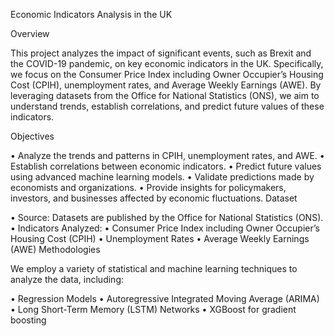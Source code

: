Economic Indicators Analysis in the UK

Overview

This project analyzes the impact of significant events, such as Brexit and the COVID-19 pandemic, on key economic indicators in the UK. Specifically, we focus on the Consumer Price Index including Owner Occupier’s Housing Cost (CPIH), unemployment rates, and Average Weekly Earnings (AWE). By leveraging datasets from the Office for National Statistics (ONS), we aim to understand trends, establish correlations, and predict future values of these indicators.

Objectives

•	Analyze the trends and patterns in CPIH, unemployment rates, and AWE.
•	Establish correlations between economic indicators.
•	Predict future values using advanced machine learning models.
•	Validate predictions made by economists and organizations.
•	Provide insights for policymakers, investors, and businesses affected by economic fluctuations.
Dataset

•	Source: Datasets are published by the Office for National Statistics (ONS).
•	Indicators Analyzed:
•	Consumer Price Index including Owner Occupier’s Housing Cost (CPIH)
•	Unemployment Rates
•	Average Weekly Earnings (AWE)
Methodologies

We employ a variety of statistical and machine learning techniques to analyze the data, including:

•	Regression Models
•	Autoregressive Integrated Moving Average (ARIMA)
•	Long Short-Term Memory (LSTM) Networks
•	XGBoost for gradient boosting
